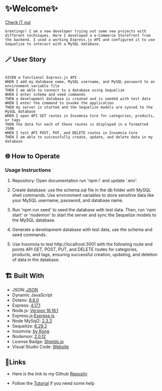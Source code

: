 # ✨Welcome✨
[Check IT out]()

    Greetings! I am a new developer trying out some new projects with different techniques. Here I developed a e-Commerce Storefront from the backend. I used a working Express.js API and configured it to use Sequelize to interact with a MySQL database. 

## 🪄 User Story
```

GIVEN a functional Express.js API
WHEN I add my database name, MySQL username, and MySQL password to an environment variable file
THEN I am able to connect to a database using Sequelize
WHEN I enter schema and seed commands
THEN a development database is created and is seeded with test data
WHEN I enter the command to invoke the application
THEN my server is started and the Sequelize models are synced to the MySQL database
WHEN I open API GET routes in Insomnia Core for categories, products, or tags
THEN the data for each of these routes is displayed in a formatted JSON
WHEN I test API POST, PUT, and DELETE routes in Insomnia Core
THEN I am able to successfully create, update, and delete data in my database
```

## 🌐 How to Operate 

### Usage Instructions

1. Repository: Open documentation run 'npm i' and update '.env'.

2. Create database: use the schema.sql file in the db folder with MySQL shell commands. Use environment variables to store sensitive data like your MySQL username, password, and database name.

3. Run 'npm run seed' to seed the database with test data. Then, run 'npm start' or 'nodemon' to start the server and sync the Sequelize models to the MySQL database.

4. Generate a development database with test data, use the schema and seed commands.

5. Use Insomnia to test http://localhost:3001 with the following route end points API GET, POST, PUT, and DELETE routes for categories, products, and tags, ensuring successful creation, updating, and deletion of data in the database.


## 🏗️ Built With


- JSON:[ JSON](https://www.npmjs.com/package/json)
- Dynamic JavaScript
- Dotenv: [8.6.0](https://www.npmjs.com/package/dotenv)
- Express: [4.17.1](https://www.npmjs.com/package/express)
- Node.js: [Version 16.18.1](https://nodejs.org/en/blog/release/v16.18.1/)
- Express.js:[Express.js](https://expressjs.com/en/starter/installing.html)
- Node MySql2: [2.3.3](https://www.npmjs.com/package/mysql2)
- Sequelize: [6.29.3](https://www.npmjs.com/package/sequelize)
- Insomnia: [by Kong](https://insomnia.rest/)
- Nodemon: [2.0.12](https://www.npmjs.com/package/nodemon/v/2.0.12)
- License Badge: [Shields.io](https://shields.io/)
- Visual Studio Code: [Website](https://code.visualstudio.com/)

## 🔗Links

- Here is the link to my Github [Reposity]()

- Follow the [Tutorial]() if you need some help

